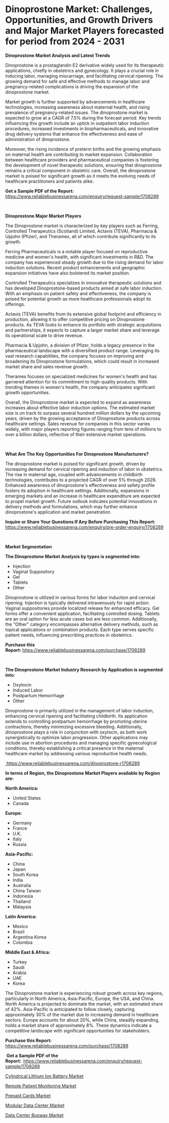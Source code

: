 <p><h1>Dinoprostone Market: Challenges, Opportunities, and Growth Drivers and Major Market Players forecasted for period from 2024 - 2031</h1></p><p><strong>Dinoprostone Market Analysis and Latest Trends</strong></p>
<p><p>Dinoprostone is a prostaglandin E2 derivative widely used for its therapeutic applications, chiefly in obstetrics and gynecology. It plays a crucial role in inducing labor, managing miscarriage, and facilitating cervical ripening. The growing demand for safe and effective methods to manage labor and pregnancy-related complications is driving the expansion of the dinoprostone market.</p><p>Market growth is further supported by advancements in healthcare technologies, increasing awareness about maternal health, and rising prevalence of pregnancy-related issues. The dinoprostone market is expected to grow at a CAGR of 7.5% during the forecast period. Key trends influencing this growth include an uptick in outpatient labor induction procedures, increased investments in biopharmaceuticals, and innovative drug delivery systems that enhance the effectiveness and ease of administration of dinoprostone.</p><p>Moreover, the rising incidence of preterm births and the growing emphasis on maternal health are contributing to market expansion. Collaboration between healthcare providers and pharmaceutical companies is fostering the development of novel therapeutic solutions, ensuring that dinoprostone remains a critical component in obstetric care. Overall, the dinoprostone market is poised for significant growth as it meets the evolving needs of healthcare practitioners and patients alike.</p></p>
<p><strong>Get a Sample PDF of the Report:&nbsp;</strong> <a href="https://www.reliablebusinessarena.com/enquiry/request-sample/1708289?utm_campaign=1284&utm_medium=2&utm_source=Github&utm_content=ia&utm_term=07102024&utm_id=dinoprostone">https://www.reliablebusinessarena.com/enquiry/request-sample/1708289</a></p>
<p>&nbsp;</p>
<p><strong>Dinoprostone Major Market Players</strong></p>
<p><p>The Dinoprostone market is characterized by key players such as Ferring, Controlled Therapeutics (Scotland) Limited, Actavis (TEVA), Pharmacia & Upjohn (Pfizer), and Theramex, all of which contribute significantly to its growth. </p><p>Ferring Pharmaceuticals is a notable player focused on reproductive medicine and women's health, with significant investments in R&D. The company has experienced steady growth due to the rising demand for labor induction solutions. Recent product enhancements and geographic expansion initiatives have also bolstered its market position.</p><p>Controlled Therapeutics specializes in innovative therapeutic solutions and has developed Dinoprostone-based products aimed at safe labor induction. With an emphasis on patient safety and effectiveness, the company is poised for potential growth as more healthcare professionals adopt its offerings.</p><p>Actavis (TEVA) benefits from its extensive global footprint and efficiency in production, allowing it to offer competitive pricing on Dinoprostone products. As TEVA looks to enhance its portfolio with strategic acquisitions and partnerships, it expects to capture a larger market share and leverage its operational scale to drive revenue.</p><p>Pharmacia & Upjohn, a division of Pfizer, holds a legacy presence in the pharmaceutical landscape with a diversified product range. Leveraging its vast research capabilities, the company focuses on improving and broadening its Dinoprostone formulations, which could result in increased market share and sales revenue growth.</p><p>Theramex focuses on specialized medicines for women's health and has garnered attention for its commitment to high-quality products. With trending themes in women's health, the company anticipates significant growth opportunities.</p><p>Overall, the Dinoprostone market is expected to expand as awareness increases about effective labor induction options. The estimated market size is on track to surpass several hundred million dollars by the upcoming years, driven by the growing acceptance of Dinoprostone products across healthcare settings. Sales revenue for companies in this sector varies widely, with major players reporting figures ranging from tens of millions to over a billion dollars, reflective of their extensive market operations.</p></p>
<p>&nbsp;</p>
<p><strong>What Are The Key Opportunities For Dinoprostone Manufacturers?</strong></p>
<p><p>The dinoprostone market is poised for significant growth, driven by increasing demand for cervical ripening and induction of labor in obstetrics. The rise in maternal age, coupled with advancements in childbirth technologies, contributes to a projected CAGR of over 5% through 2028. Enhanced awareness of dinoprostone's effectiveness and safety profile fosters its adoption in healthcare settings. Additionally, expansions in emerging markets and an increase in healthcare expenditure are expected to propel market growth. Future outlook indicates potential innovations in delivery methods and formulations, which may further enhance dinoprostone's application and market penetration.</p></p>
<p><strong>Inquire or Share Your Questions If Any Before Purchasing This Report:</strong> <a href="https://www.reliablebusinessarena.com/enquiry/pre-order-enquiry/1708289?utm_campaign=1284&utm_medium=2&utm_source=Github&utm_content=ia&utm_term=07102024&utm_id=dinoprostone">https://www.reliablebusinessarena.com/enquiry/pre-order-enquiry/1708289</a></p>
<p>&nbsp;</p>
<p><strong>Market Segmentation</strong></p>
<p><strong>The Dinoprostone Market Analysis by types is segmented into:</strong></p>
<p><ul><li>Injection</li><li>Vaginal Suppository</li><li>Gel</li><li>Tablets</li><li>Other</li></ul></p>
<p><p>Dinoprostone is utilized in various forms for labor induction and cervical ripening. Injection is typically delivered intravenously for rapid action. Vaginal suppositories provide localized release for enhanced efficacy. Gel forms offer a convenient application, facilitating controlled dosing. Tablets are an oral option for less acute cases but are less common. Additionally, the "Other" category encompasses alternative delivery methods, such as topical applications or combination products. Each type serves specific patient needs, influencing prescribing practices in obstetrics.</p></p>
<p><strong>Purchase this Report:&nbsp;</strong><a href="https://www.reliablebusinessarena.com/purchase/1708289?utm_campaign=1284&utm_medium=2&utm_source=Github&utm_content=ia&utm_term=07102024&utm_id=dinoprostone">https://www.reliablebusinessarena.com/purchase/1708289</a></p>
<p>&nbsp;</p>
<p><strong>The Dinoprostone Market Industry Research by Application is segmented into:</strong></p>
<p><ul><li>Oxytocin</li><li>Induced Labor</li><li>Postpartum Hemorrhage</li><li>Other</li></ul></p>
<p><p>Dinoprostone is primarily utilized in the management of labor induction, enhancing cervical ripening and facilitating childbirth. Its application extends to controlling postpartum hemorrhage by promoting uterine contractions, thereby minimizing excessive bleeding. Additionally, dinoprostone plays a role in conjunction with oxytocin, as both work synergistically to optimize labor progression. Other applications may include use in abortion procedures and managing specific gynecological conditions, thereby establishing a critical presence in the maternal healthcare market by addressing various reproductive health needs.</p></p>
<p><a href="https://www.reliablebusinessarena.com/dinoprostone-r1708289?utm_campaign=1284&utm_medium=2&utm_source=Github&utm_content=ia&utm_term=07102024&utm_id=dinoprostone">&nbsp;https://www.reliablebusinessarena.com/dinoprostone-r1708289</a></p>
<p><strong>In terms of Region, the Dinoprostone Market Players available by Region are:</strong></p>
<p>
    <p> <strong> North America: </strong>
        <ul>
            <li>United States</li>
            <li>Canada</li>
        </ul>
        </p> 
    <p> <strong> Europe: </strong>
        <ul>
            <li>Germany</li>
            <li>France</li>
            <li>U.K.</li>
            <li>Italy</li>
            <li>Russia</li>
        </ul>
        </p> 
    <p> <strong> Asia-Pacific: </strong>
        <ul>
            <li>China</li>
            <li>Japan</li>
            <li>South Korea</li>
            <li>India</li>
            <li>Australia</li>
            <li>China Taiwan</li>
            <li>Indonesia</li>
            <li>Thailand</li>
            <li>Malaysia</li>
        </ul>
        </p> 
    <p> <strong> Latin America: </strong>
        <ul>
            <li>Mexico</li>
            <li>Brazil</li>
            <li>Argentina Korea</li>
            <li>Colombia</li>
        </ul>
        </p> 
    <p> <strong> Middle East & Africa: </strong>
        <ul>
            <li>Turkey</li>
            <li>Saudi</li>
            <li>Arabia</li>
            <li>UAE</li>
            <li>Korea</li>
        </ul>
    </p>
    </p>
<p><p>The Dinoprostone market is experiencing robust growth across key regions, particularly in North America, Asia-Pacific, Europe, the USA, and China. North America is projected to dominate the market, with an estimated share of 42%. Asia-Pacific is anticipated to follow closely, capturing approximately 30% of the market due to increasing demand in healthcare sectors. Europe accounts for about 20%, while China, steadily expanding, holds a market share of approximately 8%. These dynamics indicate a competitive landscape with significant opportunities for stakeholders.</p></p>
<p><strong>Purchase this Report: </strong><a href="https://www.reliablebusinessarena.com/purchase/1708289?utm_campaign=1284&utm_medium=2&utm_source=Github&utm_content=ia&utm_term=07102024&utm_id=dinoprostone">https://www.reliablebusinessarena.com/purchase/1708289</a></p>
<p>&nbsp;<strong>Get a Sample PDF of the Report:&nbsp;&nbsp;</strong><a href="https://www.reliablebusinessarena.com/enquiry/request-sample/1708289?utm_campaign=1284&utm_medium=2&utm_source=Github&utm_content=ia&utm_term=07102024&utm_id=dinoprostone">https://www.reliablebusinessarena.com/enquiry/request-sample/1708289</a></p>
<p><strong></strong></p>
<p><p><a href="https://issuu.com/reportprime-2/docs/cylindrical-lithium-ion-battery-mar_c95e04e98a16fe?utm_campaign=1284&utm_medium=2&utm_source=Github&utm_content=ia&utm_term=07102024&utm_id=dinoprostone">Cylindrical Lithium Ion Battery Market</a></p><p><a href="https://www.linkedin.com/pulse/evolution-remote-patient-monitoring-market-key-shifts-from-2024-rdv5e?utm_campaign=1284&utm_medium=2&utm_source=Github&utm_content=ia&utm_term=07102024&utm_id=dinoprostone">Remote Patient Monitoring Market</a></p><p><a href="https://www.linkedin.com/pulse/global-perspectives-prepaid-cards-market-trends-challenges-5x8fe?utm_campaign=1284&utm_medium=2&utm_source=Github&utm_content=ia&utm_term=07102024&utm_id=dinoprostone">Prepaid Cards Market</a></p><p><a href="https://www.linkedin.com/pulse/modular-data-center-market-outlook-share-analysis-growth-budxe?utm_campaign=1284&utm_medium=2&utm_source=Github&utm_content=ia&utm_term=07102024&utm_id=dinoprostone">Modular Data Center Market</a></p><p><a href="https://issuu.com/reportprime-2/docs/data-center-busway-market-size-2030_6f3b9ee9e98b32?utm_campaign=1284&utm_medium=2&utm_source=Github&utm_content=ia&utm_term=07102024&utm_id=dinoprostone">Data Center Busway Market</a></p></p>